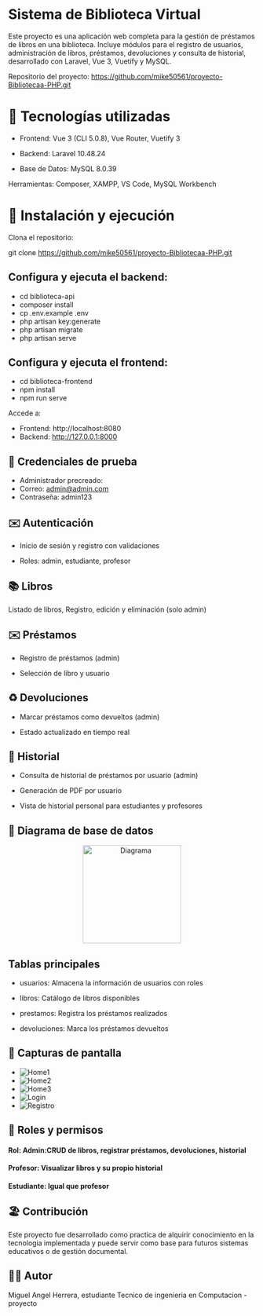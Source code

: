 # Sistema de Biblioteca Virtual

Este proyecto es una aplicación web completa para la gestión de préstamos de libros en una biblioteca. Incluye módulos para el registro de usuarios, administración de libros, préstamos, devoluciones y consulta de historial, desarrollado con Laravel, Vue 3, Vuetify y MySQL.

Repositorio del proyecto: https://github.com/mike50561/proyecto-Bibliotecaa-PHP.git

# 🚀 Tecnologías utilizadas

- Frontend: Vue 3 (CLI 5.0.8), Vue Router, Vuetify 3

- Backend: Laravel 10.48.24

- Base de Datos: MySQL 8.0.39

Herramientas: Composer, XAMPP, VS Code, MySQL Workbench

# 📂 Instalación y ejecución

Clona el repositorio:

git clone https://github.com/mike50561/proyecto-Bibliotecaa-PHP.git

## Configura y ejecuta el backend:

- cd biblioteca-api
- composer install
- cp .env.example .env
- php artisan key:generate
- php artisan migrate
- php artisan serve

## Configura y ejecuta el frontend:

- cd biblioteca-frontend
- npm install
- npm run serve

Accede a:
- Frontend: http://localhost:8080
- Backend: http://127.0.0.1:8000

## 🔑 Credenciales de prueba
- Administrador precreado:
- Correo: admin@admin.com
- Contraseña: admin123

## ✉️ Autenticación

- Inicio de sesión y registro con validaciones

- Roles: admin, estudiante, profesor

## 📚 Libros

Listado de libros, Registro, edición y eliminación (solo admin)

## ✉️ Préstamos

- Registro de préstamos (admin)

- Selección de libro y usuario

## ♻️ Devoluciones

- Marcar préstamos como devueltos (admin)

- Estado actualizado en tiempo real

## 📅 Historial

- Consulta de historial de préstamos por usuario (admin)

- Generación de PDF por usuario

- Vista de historial personal para estudiantes y profesores

## 📝 Diagrama de base de datos
<p align="center">
  <img src="capturas/diagrama.png" alt="Diagrama" width="200"/>
</p>

##  Tablas principales

- usuarios: Almacena la información de usuarios con roles

- libros: Catálogo de libros disponibles

- prestamos: Registra los préstamos realizados

- devoluciones: Marca los préstamos devueltos

## 📸 Capturas de pantalla
- ![Home1](./capturas/inicio1.png)
- ![Home2](./capturas/inicio2.png)
- ![Home3](./capturas/inicio3.png)
- ![Login](./capturas/login.png)
- ![Registro](./capturas/registro.png)

## 🚪 Roles y permisos

#### Rol: Admin:CRUD de libros, registrar préstamos, devoluciones, historial

#### Profesor: Visualizar libros y su propio historial

#### Estudiante: Igual que profesor

## 🏖️ Contribución

Este proyecto fue desarrollado como practica de alquirir conocimiento en la tecnologia implementada  y puede servir como base para futuros sistemas educativos o de gestión documental.

## 👨‍💼 Autor

Miguel Angel Herrera, estudiante Tecnico de ingenieria en Computacion - proyecto 

